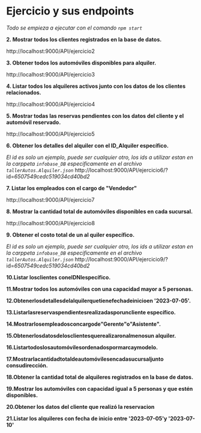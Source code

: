 # Ejercicio y sus endpoints

_Todo se empieza a ejecutar con el comando ```npm start```_

**2. Mostrar todos los clientes registrados en la base de datos.**

http://localhost:9000/API/ejercicio2

**3. Obtener todos los automóviles disponibles para alquiler.**

http://localhost:9000/API/ejercicio3

**4. Listar todos los alquileres activos junto con los datos de los clientes relacionados.**

http://localhost:9000/API/ejercicio4

**5. Mostrar todas las reservas pendientes con los datos del cliente y el automóvil reservado.**

http://localhost:9000/API/ejercicio5

**6. Obtener los detalles del alquiler con el ID_Alquiler específico.**

_El id es solo un ejemplo, puede ser cualquier otro, los ids a utilizar estan en la carppeta `infobase_DB` especificamente en el archivo `tallerAutos.Alquiler.json`_
http://localhost:9000/API/ejercicio6/?id=_6507549cedc519034cd40bd2_

**7. Listar los empleados con el cargo de "Vendedor"**

http://localhost:9000/API/ejercicio7

**8. Mostrar la cantidad total de automóviles disponibles en cada sucursal.**

http://localhost:9000/API/ejercicio8

**9. Obtener el costo total de un al quiler específico.**

_El id es solo un ejemplo, puede ser cualquier otro, los ids a utilizar estan en la carppeta `infobase_DB` especificamente en el archivo `tallerAutos.Alquiler.json`_
http://localhost:9000/API/ejercicio9/?id=_6507549cedc519034cd40bd2_

**10.Listar losclientes conelDNIespecífico.**



**11.Mostrar todos los automóviles con una capacidad mayor a 5 personas.**



**12.Obtenerlosdetallesdelalquilerquetienefechadeinicioen '2023-07-05'.**



**13.Listarlasreservaspendientesrealizadasporuncliente específico.**



**14.Mostrarlosempleadosconcargode"Gerente"o"Asistente".**



**15.Obtenerlosdatosdelosclientesquerealizaronalmenosun alquiler.**



**16.Listartodoslosautomóvilesordenadospormarcaymodelo.**



**17.Mostrarlacantidadtotaldeautomóvilesencadasucursaljunto consudirección.**



**18.Obtener la cantidad total de alquileres registrados en la base de datos.**



**19.Mostrar los automóviles con capacidad igual a 5 personas y que estén disponibles.**



**20.Obtener los datos del cliente que realizó la reservacion**



**21.Listar los alquileres con fecha de inicio entre '2023-07-05'y '2023-07-10'**